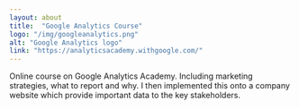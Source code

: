 ```yaml
---
layout: about
title:  "Google Analytics Course"
logo: "/img/googleanalytics.png"
alt: "Google Analytics logo"
link: "https://analyticsacademy.withgoogle.com/"
---
```


Online course on Google Analytics Academy. Including marketing strategies, what to report and why. I then implemented this onto a company website which provide important data to the key stakeholders.
